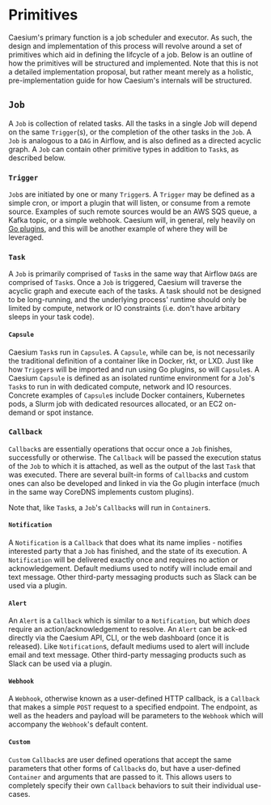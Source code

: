# Primitives

Caesium's primary function is a job scheduler and executor. As such, the design and implementation of this process will revolve around a set of primitives which aid in defining the lifcycle of a job. Below is an outline of how the primitives will be structured and implemented. Note that this is not a detailed implementation proposal, but rather meant merely as a holistic, pre-implementation guide for how Caesium's internals will be structured.

## `Job`

A `Job` is collection of related tasks. All the tasks in a single Job will depend on the same `Trigger`(s), or the completion of the other tasks in the `Job`. A `Job` is analogous to a `DAG` in Airflow, and is also defined as a directed acyclic graph. A `Job` can contain other primitive types in addition to `Task`s, as described below.

### `Trigger`

`Job`s are initiated by one or many `Trigger`s. A `Trigger` may be defined as a simple cron, or import a plugin that will listen, or consume from a remote source. Examples of such remote sources would be an AWS SQS queue, a Kafka topic, or a simple webhook. Caesium will, in general, rely heavily on [Go plugins](https://golang.org/pkg/plugin/), and this will be another example of where they will be leveraged.

### `Task`

A `Job` is primarily comprised of `Task`s in the same way that Airflow `DAG`s are comprised of `Task`s. Once a `Job` is triggered, Caesium will traverse the acyclic graph and execute each of the tasks. A task should not be designed to be long-running, and the underlying process' runtime should only be limited by compute, network or IO constraints (i.e. don't have arbitary sleeps in your task code).

#### `Capsule`

Caesium `Task`s run in `Capsule`s. A `Capsule`, while can be, is not necessarily the traditional definition of a container like in Docker, rkt, or LXD. Just like how `Trigger`s will be imported and run using Go plugins, so will `Capsule`s. A Caesium `Capsule` is defined as an isolated runtime environment for a `Job`'s `Task`s to run in with dedicated compute, network and IO resources. Concrete examples of `Capsule`s include Docker containers, Kubernetes pods, a Slurm job with dedicated resources allocated, or an EC2 on-demand or spot instance.

### `Callback`

`Callback`s are essentially operations that occur once a `Job` finishes, successfully or otherwise. The `Callback` will be passed the execution status of the `Job` to which it is attached, as well as the output of the last `Task` that was executed. There are several built-in forms of `Callback`s and custom ones can also be developed and linked in via the Go plugin interface (much in the same way CoreDNS implements custom plugins).

Note that, like `Task`s, a `Job`'s `Callback`s will run in `Container`s.

#### `Notification`

A `Notification` is a `Callback` that does what its name implies - notifies interested party that a `Job` has finished, and the state of its execution. A `Notification` will be delivered exactly once and requires no action or acknowledgement. Default mediums used to notify will include email and text message. Other third-party messaging products such as Slack can be used via a plugin.

#### `Alert`

An `Alert` is a `Callback` which is similar to a `Notification`, but which *does* require an action/acknowledgement to resolve. An `Alert` can be ack-ed directly via the Caesium API, CLI, or the web dashboard (once it is released). Like `Notification`s, default mediums used to alert will include email and text message. Other third-party messaging products such as Slack can be used via a plugin.

#### `Webhook`

A `Webhook`, otherwise known as a user-defined HTTP callback, is a `Callback` that makes a simple `POST` request to a specified endpoint. The endpoint, as well as the headers and payload will be parameters to the `Webhook` which will accompany the `Webhook`'s default content.

#### `Custom`

`Custom` `Callback`s are user defined operations that accept the same parameters that other forms of `Callback`s do, but have a user-defined `Container` and arguments that are passed to it. This allows users to completely specify their own `Callback` behaviors to suit their individual use-cases.